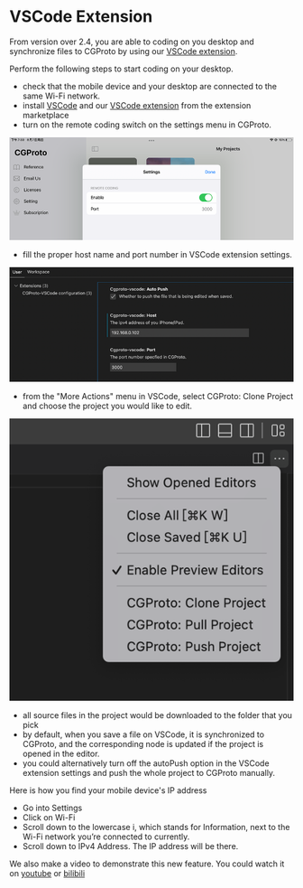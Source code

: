 # VSCode Extension

From version over 2.4, you are able to coding on you desktop and synchronize files to CGProto by using our [VSCode extension](https://marketplace.visualstudio.com/items?itemName=cgproto.cgproto-vscode).


Perform the following steps to start coding on your desktop.
- check that the mobile device and your desktop are connected to the same Wi-Fi network.
- install [VSCode](https://code.visualstudio.com) and our [VSCode extension](https://marketplace.visualstudio.com/items?itemName=cgproto.cgproto-vscode) from the extension marketplace
- turn on the remote coding switch on the settings menu in CGProto. 

![](_assets/12.png ':align=center')
- fill the proper host name and port number in VSCode extension settings.

![](_assets/11.png ':align=center')
- from the "More Actions" menu in VSCode, select CGProto: Clone Project and choose the project you would like to edit.

![](_assets/13.png ':size=30%')
- all source files in the project would be downloaded to the folder that you pick
- by default, when you save a file on VSCode, it is synchronized to CGProto, and the corresponding node is updated if the project is opened in the editor. 
- you could alternatively turn off the autoPush option in the VSCode extension settings and push the whole project to CGProto manually.

Here is how you find your mobile device's IP address
- Go into Settings
- Click on Wi-Fi
- Scroll down to the lowercase i, which stands for Information, next to the Wi-Fi network you’re connected to currently.
- Scroll down to IPv4 Address. The IP address will be there.

We also make a video to demonstrate this new feature. You could watch it on [youtube](https://youtu.be/ol0FXjQ5th8) or 
[bilibili](https://www.bilibili.com/video/BV14t4y1G7gg/)